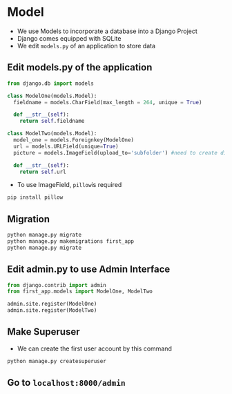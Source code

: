 # Model

* We use Models to incorporate a database into a Django Project
* Django comes equipped with SQLite
* We edit `models.py` of an application to store data

## Edit models.py of the application
```python
from django.db import models

class ModelOne(models.Model):
  fieldname = models.CharField(max_length = 264, unique = True)

  def __str__(self):
    return self.fieldname

class ModelTwo(models.Model):
  model_one = models.Foreignkey(ModelOne)
  url = models.URLField(unique=True)
  picture = models.ImageField(upload_to='subfolder') #need to create dir in /media/

  def __str__(self):
    return self.url
```
* To use ImageField, `pillow`is required
```bash
pip install pillow
```

## Migration
```bash
python manage.py migrate
python manage.py makemigrations first_app
python manage.py migrate
```

## Edit admin.py to use Admin Interface
```python
from django.contrib import admin
from first_app.models import ModelOne, ModelTwo

admin.site.register(ModelOne)
admin.site.register(ModelTwo)
```

## Make Superuser
* We can create the first user account by this command
```bash
python manage.py createsuperuser
```

## Go to `localhost:8000/admin`
